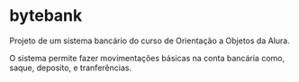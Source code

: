 # bytebank
Projeto de um sistema bancário do curso de Orientação a Objetos da Alura.

O sistema permite  fazer movimentações básicas na conta bancária como, saque, deposito, e tranferências.
